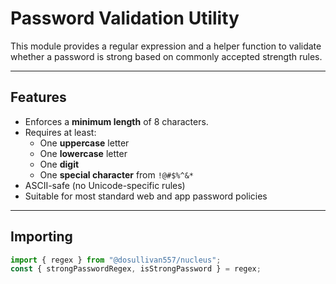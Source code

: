 # Password Validation Utility

This module provides a regular expression and a helper function to validate whether a password is strong based on commonly accepted strength rules.

---

## Features

- Enforces a **minimum length** of 8 characters.
- Requires at least:
  - One **uppercase** letter
  - One **lowercase** letter
  - One **digit**
  - One **special character** from `!@#$%^&*`
- ASCII-safe (no Unicode-specific rules)
- Suitable for most standard web and app password policies

---

## Importing

```js
import { regex } from "@dosullivan557/nucleus";
const { strongPasswordRegex, isStrongPassword } = regex;
```
